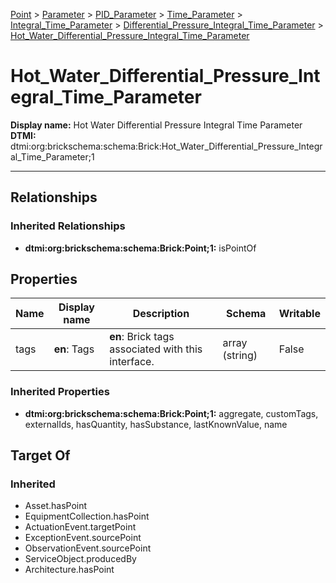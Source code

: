 [Point](../../../../../Point.md) > [Parameter](../../../../Parameter.md) > [PID_Parameter](../../../PID_Parameter.md) > [Time_Parameter](../../Time_Parameter.md) > [Integral_Time_Parameter](../Integral_Time_Parameter.md) > [Differential_Pressure_Integral_Time_Parameter](Differential_Pressure_Integral_Time_Parameter.md) > [Hot_Water_Differential_Pressure_Integral_Time_Parameter](#)
# Hot_Water_Differential_Pressure_Integral_Time_Parameter

**Display name:** Hot Water Differential Pressure Integral Time Parameter<br />
**DTMI:** dtmi:org:brickschema:schema:Brick:Hot_Water_Differential_Pressure_Integral_Time_Parameter;1

---
## Relationships
### Inherited Relationships
* **dtmi:org:brickschema:schema:Brick:Point;1:** isPointOf
## Properties
|Name|Display name|Description|Schema|Writable|
|-|-|-|-|-|
|tags|**en**: Tags|**en**: Brick tags associated with this interface.|array (string)|False|
### Inherited Properties
* **dtmi:org:brickschema:schema:Brick:Point;1:** aggregate, customTags, externalIds, hasQuantity, hasSubstance, lastKnownValue, name
## Target Of
### Inherited
* Asset.hasPoint
* EquipmentCollection.hasPoint
* ActuationEvent.targetPoint
* ExceptionEvent.sourcePoint
* ObservationEvent.sourcePoint
* ServiceObject.producedBy
* Architecture.hasPoint
